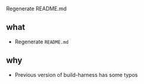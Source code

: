 Regenerate README.md

## what
* Regenerate `README.md`

## why
* Previous version of build-harness has some typos